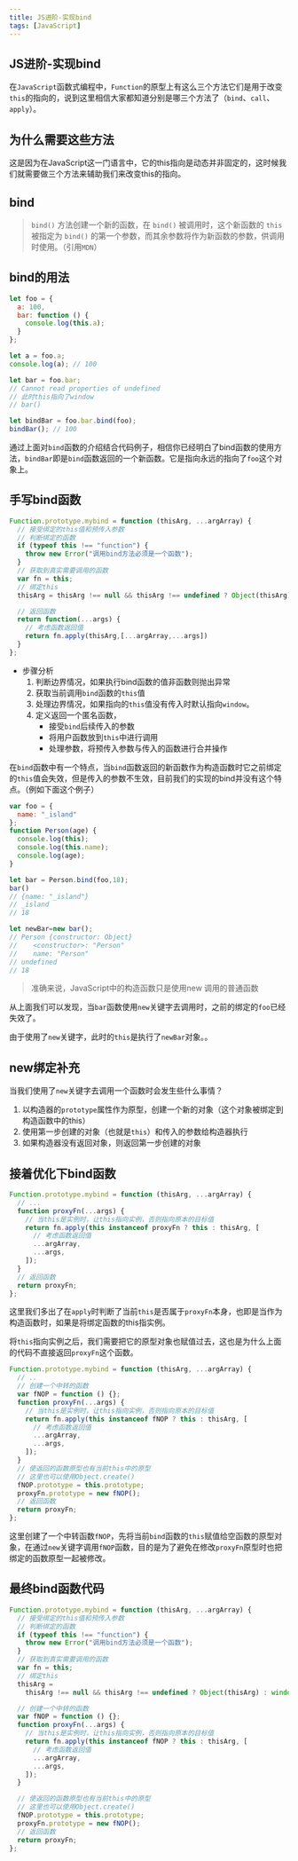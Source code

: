 ```yaml
---
title: JS进阶-实现bind
tags: [JavaScript]
---
```


## JS进阶-实现bind

在`JavaScript`函数式编程中，`Function`的原型上有这么三个方法它们是用于改变`this`的指向的，说到这里相信大家都知道分别是哪三个方法了（`bind`、`call`、`apply`）。

## 为什么需要这些方法

这是因为在JavaScript这一门语言中，它的this指向是动态并非固定的，这时候我们就需要做三个方法来辅助我们来改变this的指向。

## bind

> `bind()` 方法创建一个新的函数，在 `bind()` 被调用时，这个新函数的 `this` 被指定为 `bind()` 的第一个参数，而其余参数将作为新函数的参数，供调用时使用。（引用`MDN`）

## bind的用法

```javascript
let foo = {
  a: 100,
  bar: function () {
    console.log(this.a);
  }
};

let a = foo.a;
console.log(a); // 100

let bar = foo.bar;
// Cannot read properties of undefined
// 此时this指向了window
// bar() 

let bindBar = foo.bar.bind(foo);
bindBar(); // 100
```

通过上面对`bind`函数的介绍结合代码例子，相信你已经明白了bind函数的使用方法，`bindBar`即是`bind`函数返回的一个新函数。它是指向永远的指向了`foo`这个对象上。

## 手写bind函数

```javascript
Function.prototype.mybind = function (thisArg, ...argArray) {
  // 接受绑定的this值和预传入参数
  // 判断绑定的函数
  if (typeof this !== "function") {
    throw new Error("调用bind方法必须是一个函数");
  }
  // 获取到真实需要调用的函数
  var fn = this;
  // 绑定this
  thisArg = thisArg !== null && thisArg !== undefined ? Object(thisArg) : window;

  // 返回函数
  return function(...args) {
    // 考虑函数返回值
    return fn.apply(thisArg,[...argArray,...args])
  }
};
```

- 步骤分析
  1. 判断边界情况，如果执行bind函数的值非函数则抛出异常
  2. 获取当前调用`bind`函数的`this`值
  3. 处理边界情况，如果指向的`this`值没有传入时默认指向`window`。
  4. 定义返回一个匿名函数，
     - 接受`bind`后续传入的参数
     - 将用户函数放到`this`中进行调用
     - 处理参数，将预传入参数与传入的函数进行合并操作



在`bind`函数中有一个特点，当`bind`函数返回的新函数作为构造函数时它之前绑定的`this`值会失效，但是传入的参数不生效，目前我们的实现的bind并没有这个特点。（例如下面这个例子）

```javascript
var foo = {
  name: "_island"
};
function Person(age) {
  console.log(this);
  console.log(this.name);
  console.log(age);
}

let bar = Person.bind(foo,18);
bar()
// {name: "_island"}
// _island 
// 18

let newBar=new bar();
// Person {constructor: Object}
//    <constructor>: "Person"
//    name: "Person"
// undefined
// 18
```

> 准确来说，JavaScript中的构造函数只是使用new 调用的普通函数

从上面我们可以发现，当`bar`函数使用`new`关键字去调用时，之前的绑定的`foo`已经失效了。

由于使用了`new`关键字，此时的`this`是执行了`newBar`对象。。

## new绑定补充

当我们使用了`new`关键字去调用一个函数时会发生些什么事情？

1. 以构造器的`prototype`属性作为原型，创建一个新的对象（这个对象被绑定到构造函数中的this）
2. 使用第一步创建的对象（也就是`this`）和传入的参数给构造器执行
3. 如果构造器没有返回对象，则返回第一步创建的对象

## 接着优化下bind函数

```javascript
Function.prototype.mybind = function (thisArg, ...argArray) {
  // ...
  function proxyFn(...args) {
    // 当this是实例时，让this指向实例，否则指向原本的目标值
    return fn.apply(this instanceof proxyFn ? this : thisArg, [
      // 考虑函数返回值
      ...argArray,
      ...args,
    ]);
  }
  // 返回函数
  return proxyFn;
};
```

这里我们多出了在`apply`时判断了当前`this`是否属于`proxyFn`本身，也即是当作为构造函数时，如果是将绑定函数的this指实例。

将`this`指向实例之后，我们需要把它的原型对象也赋值过去，这也是为什么上面的代码不直接返回`proxyFn`这个函数。

```javascript
Function.prototype.mybind = function (thisArg, ...argArray) {
  // .. 
  // 创建一个中转的函数
  var fNOP = function () {};
  function proxyFn(...args) {
    // 当this是实例时，让this指向实例，否则指向原本的目标值
    return fn.apply(this instanceof fNOP ? this : thisArg, [
      // 考虑函数返回值
      ...argArray,
      ...args,
    ]);
  }
  // 使返回的函数原型也有当前this中的原型
  // 这里也可以使用Object.create()
  fNOP.prototype = this.prototype;
  proxyFn.prototype = new fNOP();
  // 返回函数
  return proxyFn;
};
```

这里创建了一个中转函数`fNOP`，先将当前`bind`函数的`this`赋值给空函数的原型对象，在通过`new`关键字调用`fNOP`函数，目的是为了避免在修改`proxyFn`原型时也把绑定的函数原型一起被修改。

## 最终bind函数代码

```javascript
Function.prototype.mybind = function (thisArg, ...argArray) {
  // 接受绑定的this值和预传入参数
  // 判断绑定的函数
  if (typeof this !== "function") {
    throw new Error("调用bind方法必须是一个函数");
  }
  // 获取到真实需要调用的函数
  var fn = this;
  // 绑定this
  thisArg =
    thisArg !== null && thisArg !== undefined ? Object(thisArg) : window;

  // 创建一个中转的函数
  var fNOP = function () {};
  function proxyFn(...args) {
    // 当this是实例时，让this指向实例，否则指向原本的目标值
    return fn.apply(this instanceof fNOP ? this : thisArg, [
      // 考虑函数返回值
      ...argArray,
      ...args,
    ]);
  }

  // 使返回的函数原型也有当前this中的原型
  // 这里也可以使用Object.create()
  fNOP.prototype = this.prototype;
  proxyFn.prototype = new fNOP();
  // 返回函数
  return proxyFn;
};
```

